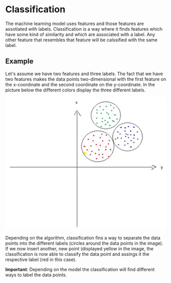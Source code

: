 # Classification

The machine learning model uses features and those features are assotiated with labels. Classification is a way where it finds features which have some kind of similarity and which are associated with a label. Any other feature that resembles that feature will be calssified with the same label.

## Example
Let's assume we have two features and three labels. The fact that we have two features makes the data points two-dimensional with the first feature on the x-coordinate and the second coordinate on the y-coordinate. In the picture below the different colors display the three different labels.

![Classification](Images/Classification.JPG)

Depending on the algorithm, classification fins a way to separate the data points into the different labels (circles around the data points in the image). If we now insert another, new point (displayed yellow in the image, the classification is now able to classify the data point and assings it the respective label (red in this case).

**Important**: Depending on the model the classification will find different ways to label the data points.

